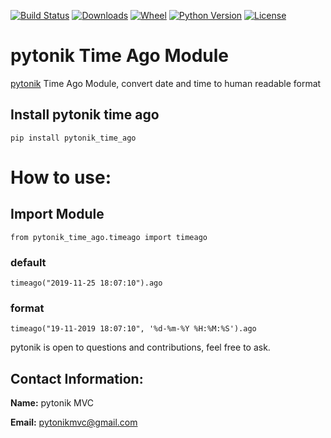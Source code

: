 [![Build Status](https://img.shields.io/pypi/v/pytonik_time_ago)](https://pypi.python.org/pypi/pytonik_time_ago)
[![Downloads](https://img.shields.io/pypi/dm/pytonik_time_ago)](https://pypi.python.org/pypi/pytonik_time_ago/)
[![Wheel](https://img.shields.io/pypi/wheel/pytonik_time_ago.svg)](https://pypi.python.org/pypi/pytonik_time_ago)
[![Python Version](https://img.shields.io/pypi/pyversions/pytonik_time_ago)](https://pypi.python.org/pypi/pytonik-agent)
[![License](https://img.shields.io/pypi/l/pytonik_time_ago)](https://pypi.python.org/pypi/pytonik_time_ago)

# pytonik Time Ago Module
[pytonik](https://pypi.python.org/pypi/pytonik) Time Ago Module, convert date and time to human readable format

## Install pytonik time ago
```
pip install pytonik_time_ago

```
# How to use:

## Import Module
```
from pytonik_time_ago.timeago import timeago
```

### default 
```
timeago("2019-11-25 18:07:10").ago
```

### format 

```
timeago("19-11-2019 18:07:10", '%d-%m-%Y %H:%M:%S').ago
```

pytonik is open to questions and contributions, feel free to ask.

## Contact Information:

**Name:**  pytonik MVC

**Email:** pytonikmvc@gmail.com
